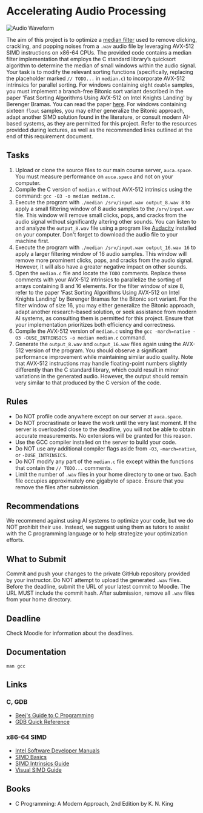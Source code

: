 Accelerating Audio Processing
=============================

![Audio Waveform](https://i.imgur.com/ogS6xXO.png)

The aim of this project is to optimize a [median filter](https://en.wikipedia.org/wiki/Median_filter) used to remove clicking, crackling, and popping noises from a `.wav` audio file by leveraging AVX-512 SIMD instructions on x86-64 CPUs. The provided code contains a median filter implementation that employs the C standard library’s quicksort algorithm to determine the median of small windows within the audio signal. Your task is to modify the relevant sorting functions (specifically, replacing the placeholder marked `// TODO...` in `median.c`) to incorporate AVX-512 intrinsics for parallel sorting. For windows containing eight `double` samples, you must implement a branch-free Bitonic sort variant described in the paper 'Fast Sorting Algorithms Using AVX-512 on Intel Knights Landing' by Berenger Bramas. You can read the paper [here](https://inria.hal.science/hal-01512970v1/document). For windows containing sixteen `float` samples, you may either generalize the Bitonic approach, adapt another SIMD solution found in the literature, or consult modern AI-based systems, as they are permitted for this project. Refer to the resources provided during lectures, as well as the recommended links outlined at the end of this requirement document.

## Tasks

1. Upload or clone the source files to our main course server, `auca.space`. You must measure performance on `auca.space` and not on your computer.
2. Compile the C version of `median.c` without AVX-512 intrinsics using the command: `gcc -O3 -o median median.c`.
3. Execute the program with `./median /srv/input.wav output_8.wav 8` to apply a small filtering window of 8 audio samples to the `/srv/input.wav` file. This window will remove small clicks, pops, and cracks from the audio signal without significantly altering other sounds. You can listen to and analyze the `output_8.wav` file using a program like [Audacity](https://www.audacityteam.org) installed on your computer. Don't forget to download the audio file to your machine first.
4. Execute the program with `./median /srv/input.wav output_16.wav 16` to apply a larger filtering window of 16 audio samples. This window will remove more prominent clicks, pops, and cracks from the audio signal. However, it will also have a greater negative impact on other sounds.
5. Open the `median.c` file and locate the `TODO` comments. Replace these comments with your AVX-512 intrinsics to parallelize the sorting of arrays containing 8 and 16 elements. For the filter window of size 8, refer to the paper 'Fast Sorting Algorithms Using AVX-512 on Intel Knights Landing' by Berenger Bramas for the Bitonic sort variant. For the filter window of size 16, you may either generalize the Bitonic approach, adapt another research-based solution, or seek assistance from modern AI systems, as consulting them is permitted for this project. Ensure that your implementation prioritizes both efficiency and correctness.
6. Compile the AVX-512 version of `median.c` using the `gcc -march=native -O3 -DUSE_INTRINSICS -o median median.c` command.
7. Generate the `output_8.wav` and `output_16.wav` files again using the AVX-512 version of the program. You should observe a significant performance improvement while maintaining similar audio quality. Note that AVX-512 instructions may handle floating-point numbers slightly differently than the C standard library, which could result in minor variations in the generated audio. However, the output should remain very similar to that produced by the C version of the code.

## Rules

* Do NOT profile code anywhere except on our server at `auca.space`.
* Do NOT procrastinate or leave the work until the very last moment. If the server is overloaded close to the deadline, you will not be able to obtain accurate measurements. No extensions will be granted for this reason.
* Use the GCC compiler installed on the server to build your code.
* Do NOT use any additional compiler flags aside from `-O3`, `-march=native`, or `-DUSE_INTRINSICS`.
* Do NOT modify any part of the `median.c` file except within the functions that contain the `// TODO...` comments.
* Limit the number of `.wav` files in your home directory to one or two. Each file occupies approximately one gigabyte of space. Ensure that you remove the files after submission.

## Recommendations

We recommend against using AI systems to optimize your code, but we do NOT prohibit their use. Instead, we suggest using them as tutors to assist with the C programming language or to help strategize your optimization efforts.

## What to Submit

Commit and push your changes to the private GitHub repository provided by your instructor. Do NOT attempt to upload the generated `.wav` files. Before the deadline, submit the URL of your latest commit to Moodle. The URL MUST include the commit hash. After submission, remove all `.wav` files from your home directory.

## Deadline

Check Moodle for information about the deadlines.

## Documentation

    man gcc

## Links

### C, GDB

* [Beej's Guide to C Programming](https://beej.us/guide/bgc)
* [GDB Quick Reference](http://users.ece.utexas.edu/~adnan/gdb-refcard.pdf)

### x86-64 SIMD

* [Intel Software Developer Manuals](https://www.intel.com/content/www/us/en/developer/articles/technical/intel-sdm.html)
* [SIMD Basics](https://www.codeproject.com/Articles/874396/Crunching-Numbers-with-AVX-and-AVX)
* [SIMD Intrinsics Guide](https://software.intel.com/sites/landingpage/IntrinsicsGuide)
* [Visual SIMD Guide](https://www.officedaytime.com/simd512e/)

## Books

* C Programming: A Modern Approach, 2nd Edition by K. N. King
